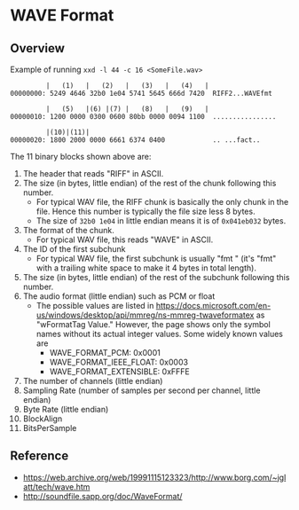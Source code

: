# WAVE Format

## Overview
Example of running `xxd -l 44 -c 16 <SomeFile.wav>`
```
         |   (1)   |   (2)   |   (3)   |   (4)   |
00000000: 5249 4646 32b0 1e04 5741 5645 666d 7420  RIFF2...WAVEfmt

         |   (5)   |(6) |(7) |   (8)   |   (9)   |
00000010: 1200 0000 0300 0600 80bb 0000 0094 1100  ................

         |(10)|(11)|
00000020: 1800 2000 0000 6661 6374 0400            .. ...fact..
```

The 11 binary blocks shown above are:

1. The header that reads "RIFF" in ASCII.
2. The size (in bytes, little endian) of the rest of the chunk following this number.
    * For typical WAV file, the RIFF chunk is basically the only chunk in the file. Hence this number is typically the file size less 8 bytes.
    * The size of `32b0 1e04` in little endian means it is of `0x041eb032` bytes.
3. The format of the chunk.
    * For typical WAV file, this reads "WAVE" in ASCII.
4. The ID of the first subchunk
    * For typical WAV file, the first subchunk is usually "fmt " (it's "fmt" with a trailing white space to make it 4 bytes in total length).
5. The size (in bytes, little endian) of the rest of the subchunk following this number.
6. The audio format (little endian) such as PCM or float
    * The possible values are listed in https://docs.microsoft.com/en-us/windows/desktop/api/mmreg/ns-mmreg-twaveformatex as "wFormatTag Value." However, the page shows only the symbol names without its actual integer values. Some widely known values are
        * WAVE_FORMAT_PCM: 0x0001
        * WAVE_FORMAT_IEEE_FLOAT: 0x0003
        * WAVE_FORMAT_EXTENSIBLE: 0xFFFE
7. The number of channels (little endian)
8. Sampling Rate (number of samples per second per channel, little endian)
9. Byte Rate (little endian)
10. BlockAlign
11. BitsPerSample

## Reference

* https://web.archive.org/web/19991115123323/http://www.borg.com/~jglatt/tech/wave.htm
* http://soundfile.sapp.org/doc/WaveFormat/ 

